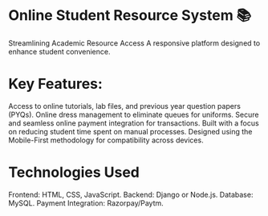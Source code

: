 # Online Student Resource System 📚
Streamlining Academic Resource Access
A responsive platform designed to enhance student convenience.
# Key Features:
   Access to online tutorials, lab files, and previous year question papers (PYQs).
   Online dress management to eliminate queues for uniforms.
   Secure and seamless online payment integration for transactions.
   Built with a focus on reducing student time spent on manual processes.
   Designed using the Mobile-First methodology for compatibility across devices.
# Technologies Used
   Frontend: HTML, CSS, JavaScript.
   Backend: Django or Node.js.
   Database: MySQL.
   Payment Integration: Razorpay/Paytm.